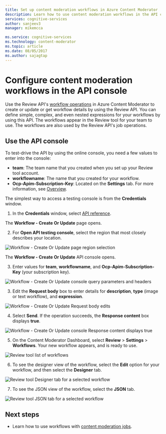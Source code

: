 ```yaml
---
title: Set up content moderation workflows in Azure Content Moderator | Microsoft Docs
description: Learn how to use content moderation workflows in the API console.
services: cognitive-services
author: sanjeev3
manager: mikemcca

ms.service: cognitive-services
ms.technology: content-moderator
ms.topic: article
ms.date: 08/05/2017
ms.author: sajagtap
---
```


# Configure content moderation workflows in the API console

Use the Review API's [workflow operations](https://westus.dev.cognitive.microsoft.com/docs/services/580519463f9b070e5c591178/operations/5813b46b3f9b0711b43c4c59) in Azure Content Moderator to create or update or get workflow details by using the Review API. You can define simple, complex, and even nested expressions for your workflows by using this API. The workflows appear in the Review tool for your team to use. The workflows are also used by the Review API's job operations.

## Use the API console
To test-drive the API by using the online console, you need a few values to enter into the console:

- **team**: The team name that you created when you set up your Review tool account. 
- **workflowname**: The name that you created for your workflow.
- **Ocp-Apim-Subscription-Key**: Located on the **Settings** tab. For more information, see [Overview](overview.md).

The simplest way to access a testing console is from the **Credentials** window.

1.	In the **Credentials** window, select [API reference](https://westus.dev.cognitive.microsoft.com/docs/services/580519463f9b070e5c591178/operations/5813b46b3f9b0711b43c4c59).

  The **Workflow - Create Or Update** page opens.

2.	For **Open API testing console**, select the region that most closely describes your location.

  ![Workflow - Create Or Update page region selection](images/test-drive-region.png)

  The **Workflow - Create Or Update** API console opens.

3.  Enter values for **team**, **workflowname**, and **Ocp-Apim-Subscription-Key** (your subscription key).

  ![Workflow - Create Or Update console query parameters and headers](images/test-drive-workflow-1.PNG)
  
3.	Edit the **Request body** box to enter details for **description**, **type** (image or text workflow), and **expression**.

  ![Workflow - Create Or Update Request body edits](images/test-drive-workflow-2.PNG)
  
4.	Select **Send**. If the operation succeeds, the **Response content** box displays **true**.

  ![Workflow - Create Or Update console Response content displays true](images/test-drive-workflow-3.PNG)
  
5.	On the Content Moderator Dashboard, select **Review** > **Settings** > **Workflows**. Your new workflow appears, and is ready to use.

  ![Review tool list of workflows](images/test-drive-workflow-4.PNG)
  
6.	To see the designer view of the workflow, select the **Edit** option for your workflow, and then select the **Designer** tab.

  ![Review tool Designer tab for a selected workflow](images/test-drive-workflow-5.PNG)
  
7.	To see the JSON view of the workflow, select the **JSON** tab.

  ![Review tool JSON tab for a selected workflow](images/test-drive-workflow-6.PNG)

## Next steps

* Learn how to use workflows with [content moderation jobs](try-review-api-job.md).

